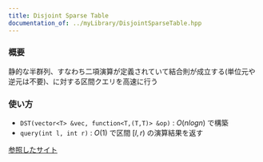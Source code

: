```yaml
---
title: Disjoint Sparse Table
documentation_of: ../myLibrary/DisjointSparseTable.hpp
---
```


### 概要
静的な半群列、すなわち二項演算が定義されていて結合則が成立する(単位元や逆元は不要)、に対する区間クエリを高速に行う  
### 使い方
- `DST(vector<T> &vec, function<T,(T,T)> &op)` : $O(nlogn)$ で構築  
- `query(int l, int r)` : $O(1)$ で区間 $[l, r)$ の演算結果を返す

[参照したサイト](https://noshi91.hatenablog.com/entry/2018/05/08/183946)